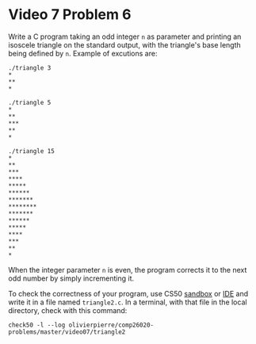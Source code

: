 # Video 7 Problem 6

Write a C program taking an odd integer `n` as parameter and printing an isoscele
triangle on the standard output, with the triangle's base length being defined
by `n`. Example of excutions are:

```
./triangle 3
*
**
*

./triangle 5
*
**
***
**
*

./triangle 15
*
**
***
****
*****
******
*******
********
*******
******
*****
****
***
**
*
```

When the integer parameter `n` is even, the program corrects it to the next
odd number by simply incrementing it.

To check the correctness of your program, use CS50 [sandbox](sandbox.cs50.io)
or [IDE](ide.cs50.io) and write it in a file named `triangle2.c`. In a
terminal, with that file in the local directory, check with this command:

```shell
check50 -l --log olivierpierre/comp26020-problems/master/video07/triangle2
```
